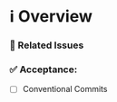 # ℹ Overview

<!--- Describe the pull request -->

### 📝 Related Issues

<!--
- resolves #1
-->

### ✅ Acceptance:
<!-- Use [X] to mark as completed -->

- [ ] Conventional Commits
